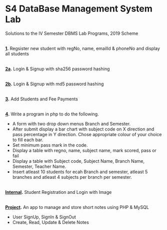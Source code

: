 # S4 DataBase Management System Lab

Solutions to the IV Semester DBMS Lab Programs, 2019 Scheme <br /><br />

**[1](01).** Regsister new student with regNo, name, emailId & phoneNo and display all students <br /><br />

**[2a](02a).** Login & Signup with sha256 password hashing <br /><br />

**[2b](02b).** Login & Signup with md5 password hashing <br /><br />

**[3](03).** Add Students and Fee Payments <br /><br />

**[4](04).** Write a program in php to do the following.

- A form with two drop down menus Branch and Semester.
- After submit display a bar chart with subject code on X direction and pass percentage in Y direction. Chose appropriate colour of your choice to fill each bar.
- Set minimum pass mark in the code.
- Display a table with regno, name, subject name, mark scored, pass or fail
- Display a table with Subject code, Subject Name, Branch Name, Semester, Teacher Name.
- Insert atleast 10 students for ecah Branch and semester, atleast 5 branches and atleast 4 subjects per branch per semester. <br /><br />

**[Internal](internal).** Student Registration and Login with Image <br /><br />

**[Project](project).** An app to manage and store short notes using PHP & MySQL

- User SignUp, SignIn & SignOut
- Create, Read, Update & Delete Notes <br /><br />
